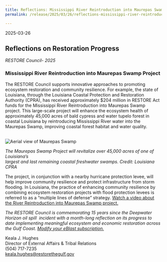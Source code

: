```yaml
---
title: Reflections: Mississippi River Reintroduction into Maurepas Swamp
permalink: /release/2025/03/26/reflections-mississippi-river-reintroduction-maurepas-swamp

---
```

2025-03-26

## Reflections on Restoration Progress  
_RESTORE Council- 2025_

### **Mississippi River Reintroduction into Maurepas Swamp Project**

The RESTORE Council supports innovative approaches to promoting ecosystem restoration and community resilience. For example, the state of Louisiana, through the Louisiana Coastal Protection and Restoration Authority (CPRA), has received approximately $204 million in RESTORE Act funds for the Mississippi River Reintroduction into Maurepas Swamp project. This large-scale project will enhance the ecosystem health of approximately 45,000 acres of bald cypress and water tupelo forest in coastal Louisiana by reintroducing Mississippi River water into the Maurepas Swamp, improving coastal forest habitat and water quality.  
 

![Aerial view of Maurepas Swamp](/sites/default/files/styles/full_width/public/2025-02/Maurepas%20Swamp%20%28pg%208%29.jpg?itok=YMYhLaSM)

_The Maurepas Swamp Project will revitalize over 45,000 acres of one of Louisiana’s_   
_largest and last remaining coastal freshwater swamps. Credit: Louisiana CPRA_  

The project, in conjunction with a nearby hurricane protection levee, will help improve community resilience and protect infrastructure from storm flooding. In Louisiana, the practice of enhancing community resilience by combining ecosystem restoration projects with flood protection levees is referred to as a “multiple lines of defense” strategy. [Watch a video about the River Reintroduction into Maurepas Swamp project.](https://www.youtube.com/watch?v=DSV4qmokBMg)

_The RESTORE Council is commemorating 15 years since the Deepwater Horizon oil spill  incident with a month-long reflection on its progress to date implementing meaningful ecosystem and economic restoration across the Gulf Coast._ [_Modify your eBlast subscription._](https://www.restorethegulf.gov/apps/eblast/ModifyInformation.aspx)

Keala J. Hughes  
Director of External Affairs & Tribal Relations  
(504) 717-7235  
[keala.hughes@restorethegulf.gov](mailto:keala.hughes@restorethegulf.gov)